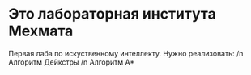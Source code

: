 # Это лабораторная института Мехмата
Первая лаба по искуственному интеллекту. Нужно реализовать: /n
Алгоритм Дейкстры /n
Алгоритм A*

